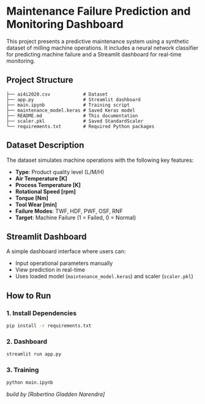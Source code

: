 # Maintenance Failure Prediction and Monitoring Dashboard

This project presents a predictive maintenance system using a synthetic dataset of milling machine operations. It includes a neural network classifier for predicting machine failure and a Streamlit dashboard for real-time monitoring.

## Project Structure

```
├── ai4i2020.csv            # Dataset
├── app.py                  # Streamlit dashboard
├── main.ipynb              # Training script
├── maintenance_model.keras # Saved Keras model
├── README.md               # This documentation
├── scaler.pkl              # Saved StandardScaler
└── requirements.txt        # Required Python packages
```

## Dataset Description

The dataset simulates machine operations with the following key features:

- **Type**: Product quality level (L/M/H)
- **Air Temperature [K]**
- **Process Temperature [K]**
- **Rotational Speed [rpm]**
- **Torque [Nm]**
- **Tool Wear [min]**
- **Failure Modes**: TWF, HDF, PWF, OSF, RNF
- **Target**: Machine Failure (1 = Failed, 0 = Normal)

## Streamlit Dashboard

A simple dashboard interface where users can:

- Input operational parameters manually
- View prediction in real-time
- Uses loaded model (`maintenance_model.keras`) and scaler (`scaler.pkl`)

## How to Run

### 1. Install Dependencies

```bash
pip install -r requirements.txt
```

### 2. Dashboard

```bash
streamlit run app.py
```

### 3. Training

```bash
python main.ipynb
```
*build by [Robertino Gladden Narendra]*